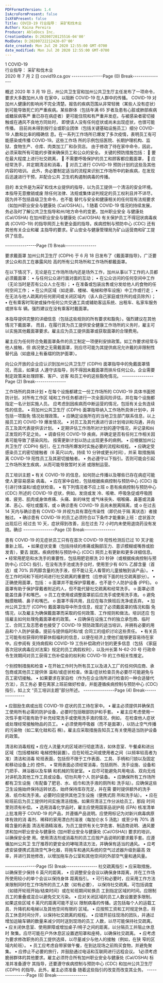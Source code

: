 ```yaml
---
PDFFormatVersion: 1.4
IsAcroFormPresent: false
IsXFAPresent: false
Title: COVID-19 行业指导： 采矿和伐木业
Author: Kaina Pereira
Producer: AbleDocs Inc.
CreationDate: D:20200720125516-04'00'
ModDate: D:20200722212420-07'00'
date_created: Mon Jul 20 2020 12:55:00 GMT-0700
date_modified: Mon Jul 20 2020 12:55:00 GMT-0700
---
```

1 
COVID-19  
行业指导： 
采矿和伐木业  
2020 年 7 月 2 日 
covid19.ca.gov 
----------------Page (0) Break----------------
 
概述 
2020 年 3 月 19 日，州公共卫生官和加州公共卫生厅主任发布了一项命令，要求大多数加州人待
在家中，以阻断 COVID-19 在人群中的传播。 
COVID-19 对加州人健康的影响尚不完全清楚。报告的疾病范围从非常轻微（某些人没有症状）
到可能导致死亡的严重疾病。某些群体（包括年满 65 岁者及患有心脏或肺部疾病或糖尿病等严
重已存在病症者）更可能住院和有严重并发症。与被感染者密切接触或在通风不良地方同处时，
即使该人没有任何症状或尚未出现症状，也很可能传播。 
目前尚未得到按行业或职业团体（包括关键基础设施员工）细分 COVID-19 人数和比率的精确信
息。在一系列工作场所已爆发了多次疫情，表明员工有可能感染或传播 COVID-19。这些工作场
所的示例包括医院、长期护理机构、监狱、食物生产、仓库、肉类加工厂和杂货店。 
由于修改了待在家中命令，因此，必须采取所有可能的步骤来确保员工和公众的安全。 
关键的预防措施包括： 
 要在最大程度上进行社交疏离， 
 不需要呼吸保护的员工和顾客都应戴面罩， 
 应经常洗手，并定期清洁和消毒， 
 对员工进行 COVID-19 预防计划的这些及其他内容的培训。 
此外，务必要制定适当的流程来识别工作场所中的新疾病，在发现后迅速进行干预，并配合公共
卫生机构遏制病毒的传播。 
 
目的 
本文件是为采矿和伐木业提供的指导，以为员工提供一个清洁的安全环境。本指导无意撤销或废
除任何法律、法规或集体谈判规定的员工权利且并不详尽，因为并不包括县级卫生命令，也不能
替代与安全和健康相关的任何现有法规要求（如加州职业安全与健康处 (Cal/OSHA)）。1 随着 
COVID-19 情况的持续发展，务必及时了解公共卫生指导和州/地方命令的变更。加州职业安全
与健康处 (Cal/OSHA) 在加州职业安全与健康处 (Cal/OSHA) 有关保护员工不得冠状病毒疾病 
(COVID-19) 的指导网页上有更全面的指导。疾病控制与预防中心 (CDC) 还有其他有关企业和雇
主指导的要求。矿山安全与健康管理局为矿山运营商和矿工提供了信息。 
              
----------------Page (1) Break----------------
 
要求戴面罩
加州公共卫生厅 (CDPH) 于 6 月 18 日发布了《戴面罩指导》，广泛要求公众和员工在暴露风险
高的所有公共场所和工作场所都戴面罩。 
 
在以下情况下，无论是在工作场所场内还是场外工作，加州从事以下工作的人员都必须戴面罩： 
• 与任何公众进行面对面的互动； 
• 在公众访问的任何空间中工作（无论当时是否有公众人士在场）； 
• 在准备或包装出售或分发给他人的食物的任何空间工作； 
• 在公共区域（如走廊、楼梯、电梯和停车设施）中工作或行走； 
• 在无法与他人疏离的任何房间或关闭区域内（该人自己家庭或住所的成员除外）； 
• 在有乘客时驾驶或操作任何公共交通工具或辅助客运系统、出租车、私家车服务或拼车车
辆。强烈建议在没有乘客时戴面罩。 
 
本指导提供完整的详细信息（包括这些规则的所有要求和豁免）。强烈建议在其他情况下戴面罩，
而且，在履行其为员工提供安全健康工作场所的义务时，雇主可以实施其他戴面罩要求。雇主应为员工提供面罩或获取面罩的合理费用。
 
 
雇主应为任何符合免戴面罩条件的员工制定一项便利安排政策。如工作要求经常与他人接触，但
病况使之无需戴面罩，则应尽可能为其提供病况允许戴的非限制性替代品（如底缘上有垂褶的防护面罩）。
 
 
向公众开放的企业应认识到加州公共卫生厅 (CDPH) 面罩指导中的免戴面罩情况，而且，如果该
人遵守该指导，则不得因未戴面罩而排斥任何公众。企业需要制定政策来处理顾客、客户、访客
和员工中的这些豁免情况。 
----------------Page (2) Break----------------
 
工作场所的具体计划
• 在每个设施都建立一份工作场所的 COVID-19 具体书面预防计划，对所有工作区
域和工作任务都进行一次全面风险评估，并在每个设施都指定一名计划实施人员。
应考虑到因疾病而中断运营的情况，包括有关业务连续性的信息。 
• 将加州公共卫生厅 (CDPH) 面罩指导纳入工作场所具体计划中，并包括一项豁免
情况处理政策。 
• 应确定设施所在的当地卫生部门联系信息，以上报员工的 COVID-19 爆发情况。 
• 对员工及其代表进行该计划培训和沟通，并向员工及其代表提供该计划。 
• 定期评估工作场所对计划的遵守情况，并记录和纠正发现的不足之处。 
• 调查任何 COVID-19 疾病，并确定是否有任何工作相关因素可能导致了感染风险。
按需更新计划以防止出现更多的病例。 
• 应根据加州公共卫生厅 (CDPH) 指引，在工作场所爆发时实施必要的流程和规程。 
• 应确定受感染员工的密切接触者（6 英尺以内，持续 10 分钟或更长时间），并采
取措施隔离 COVID-19 阳性员工及其密切接触者。 
• 务必遵守以下指引。否则可能会引起工作场所发生疾病，从而可能导致暂时关闭
或限制运营。 
 
员工培训主题 
• 有关 COVID-19 的信息，如何防止传播以及哪些已存在病症可能使人更容易感染
病毒。 
• 应在家中自检，包括根据疾病控制与预防中心 (CDC) 指引进行体温和/或症状检查。 
• 有下列情况者不应上班 
o 患有疾病控制与预防中心 (CDC) 所述的 COVID-19 症状，例如，发烧或发
冷、咳嗽、呼吸急促或呼吸困难、疲劳、肌肉或身体疼痛、头痛、新的味觉
或气味丧失、咽喉痛、鼻塞或流鼻涕、恶心、呕吐或腹泻，或 
o 确诊患有 COVID-19 且尚未脱离隔离，或 
o 在过去 14 天内与确诊患有 COVID-19 并视为具有潜在传染性（即仍处于隔
离状态）者接触过。 
• 确诊患有 COVID-19 的员工必须符合以下条件才能重新上班：症状首次出现后已
经过去 10 天，症状得到改善，且在过去 72 小时内未使用退烧药没有发烧。确诊
----------------Page (3) Break----------------
 
患有 COVID-19 的无症状员工只有在首次 COVID-19 阳性检测后已过 10 天才能
重新上班。 
• 如果症状变重（包括持续的疼痛或胸部压力、意识模糊或嘴唇或脸发青），要去
就医。疾病控制与预防中心 (CDC) 网页上有更新和更多详细信息。 
• 经常用肥皂和水洗手的重要性，包括用肥皂擦洗 20 秒钟（或根据疾病控制与预
防中心 (CDC) 指引，在没有洗手池或洗手台时，使用至少有 60% 乙醇含量（首
选）或 70% 异丙醇含量的洗手液，但不能让无人看管的儿童接触到该产品）。 
• 在工作时间和下班时间进行社交疏离的重要性（应参阅下面的社交疏离部分）。 
• 正确使用面罩，包括： 
o 面罩并不能保护穿戴者，也不是个人防护设备 (PPE)。 
o 面罩有助于保护穿戴者附近的人，但不能代替社交疏离和经常洗手。 
o 面罩必须能盖住鼻子和嘴巴。 
o 员工在使用或调整面罩前后应洗手或使用洗手液。 
o 避免触摸眼睛、鼻子和嘴巴。 
o 面罩不得共用，且应在每次换班后洗净或丢弃。 
•  加州公共卫生厅 (CDPH) 戴面罩指导中所含信息，规定了必须戴面罩的情况和豁
免情况，以及雇主为确保戴面罩而采取的任何政策、工作规则和做法。培训还应
包括雇主如何处理免戴面罩者的政策。 
• 应确保在设施工作的独立承包商、临时工、合同工及志愿者也接受了 COVID-19 
预防政策的适当培训，并拥有必要的用品和个人防护装备。提前与提供临时和/或
合同工的组织讨论这些责任。 
• 有关员工可能有权获得的带薪休假福利的信息，以便在经济上使他们能够更容易待在家中。应参阅有
支持病假和 COVID-19 工伤补偿政府计划的更多信息（包括
《家庭首次冠状病毒应对法案》规定的员工病假权利），以及州长第 N-62-20 号
行政命令生效期间对员工获得工伤补偿金的权利和 COVID-19 的工作相关性推定。 
 
个别控制措施和检查 
• 在开始工作时为所有员工以及进入工厂的任何供应商、承包商或其他员工提供体
温和/或症状检查。体温/症状检查员务必要尽可能避免与员工密切接触。 
• 如果要求在家自检（作为在企业场所进行检查的一种合适替代方法），员工务必
要在离家上班前做好检查，并能遵循疾病控制与预防中心 (CDC) 指引，如上文
“员工培训主题”部分所述。 
----------------Page (4) Break----------------
 
• 应鼓励生病或出现 COVID-19 症状的员工待在家中。 
• 雇主必须提供并确保员工使用所有必需的防护设备，必要时包括眼部防护和手套。 
• 雇主应考虑使用一次性手套可能有助于补充经常洗手或使用洗手液的情况，例如，
在检查他人症状或处理经常接触物品的员工。 
• 必须使用呼吸器（而不是面罩），以防止空气传播的污染物（如二氧化硅和石
棉）。雇主应采取措施告知员工有关使用适当防护设备的政策。 
 
清洁和消毒规程 
• 应在人流量大的区域进行彻底清洁，如休息室、午餐桌和进出区域（包括楼梯和
电梯控制装置）。应在轮班之间或使用者之间（以频率较高者为准）清洁和消毒
轮班表面，包括但不限于工作表面、工具、手柄和闩锁以及固定和移动设备上的
控件。 
• 常用表面必须经常消毒，包括厕所、洗手设施、设备和门把手、淋浴器以及车辆
和机械的驾驶室。 
• 应尽可能避免共用电话、双向无线对讲机及其他工作工具或设备。切勿共用个人
防护装备。 
• 应确保所有工作场所都有卫生设施（有配备了肥皂、水、纸巾和洗手液的厕所和
洗手站）。应确保这些卫生设施始终保持运转状态，始终保持库存充足，并在需
要时提供额外的洗手液、纸巾和洗手液。必要时应提供其他卫生设施（便携式厕
所和洗手站）。 
• 应在轮班前后为员工提供时间实施清洁措施。如果将清洁工作分派给员工，那段
时间里则须有补偿。 
• 选用消毒化学品时，雇主应使用国家品说护局  (EPA) 核准清单上批准用于 
COVID-19 的产品，并遵循产品说明。应使用标记为对新兴病毒病原体有效的消
毒剂、稀释的家用漂白剂溶液（每加仑水 5 汤匙）或至少有 70% 酒精含量的表面
清洁用酒精溶液。为员工提供有关化学危害、制造商说明、通风要求和加州职业安全与健康处
 (加州职业安全与健康处 (Cal/OSHA)) 要求的培训，以确保安全使
用。使用清洁剂或消毒剂的员工应按产品说明的要求戴手套。应遵循加州公共卫
生厅推荐的更安全的哮喘清洁方法，并确保有适当的通风。 
• 应考虑安装便携式高效空气净化器，将拖车和通风系统的空气过滤器升级到最高
效率，并进行其他修改，以增加拖车办公室和其他空间的外部空气量和通风量。 
 
 
----------------Page (5) Break----------------
社交疏离指引
• 应采取措施，以确保至少保持 6 英尺的距离， 
• 应调整安全会议以确保身体距离，并在工作场所使用较小的单个会议以保持身体
距离指引。 
• 可行和必要时，应采用工作方法来限制同时在工作场所的员工人数（如有必要），
以保持社交疏离。可包括调度（如错开轮班开始/结束时间）或在轮班期间轮换员
工到指定区域的时间。应限制员工的重叠或混合以避免交叉污染。 
• 应对关闭区域的员工人数设置更多限制，如果这些区域 6 英尺的距离可能不足以
限制病毒的传播。这包括每个人的运载工具、升降机和电梯以及其他空间有限的
区域。 
• 应按照工资和工时规定休息，将员工休息时间分开，以保持社交疏离的规程。 
• 应错开前往现场的团队，并通过增加运输车辆的数量来减少同时送到现场的员工
人数，以尽可能保持社交疏离。 
• 应关闭休息室、使用屏障或增加桌子/椅子之间的距离，以分隔员工并阻止休息时
聚集。应尽可能在户外休息区设置遮阳罩和座椅，以确保社交疏离。 
• 应考虑为要求修改职务的员工提供选择，以尽量减少与他人的接触（例如，在狭
窄的区域内轮班）。 
• 员工应考虑自带家做午餐，在到达现场之前购买食物，并避免聚集。 
• 应停止不必要的旅行，并鼓励通过电话和互联网进行远程会议。 
1必须考虑脆弱群体的其他要求。雇主必须符合所有加州职业安全与健康处 (Cal/OSHA) 标准并准备遵守
其指导，还要遵守疾病控制与预防中心 (CDC)  和加州公共卫生厅 (CDPH) 的指导。此外，雇主必须准备
随着这些指引的改变而改变其业务。 
----------------Page (6) Break----------------

